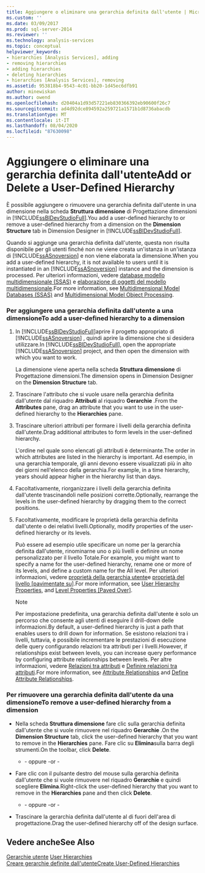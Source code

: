```yaml
---
title: Aggiungere o eliminare una gerarchia definita dall'utente | Microsoft Docs
ms.custom: ''
ms.date: 03/09/2017
ms.prod: sql-server-2014
ms.reviewer: ''
ms.technology: analysis-services
ms.topic: conceptual
helpviewer_keywords:
- hierarchies [Analysis Services], adding
- removing hierarchies
- adding hierarchies
- deleting hierarchies
- hierarchies [Analysis Services], removing
ms.assetid: 953818b4-9543-4c01-bb20-1d45ec6dfb91
author: minewiskan
ms.author: owend
ms.openlocfilehash: d20404a1d93d57221eb830366392eb90600f26c7
ms.sourcegitcommit: ad4d92dce894592a259721a1571b1d8736abacdb
ms.translationtype: MT
ms.contentlocale: it-IT
ms.lasthandoff: 08/04/2020
ms.locfileid: "87630098"
---
```

# <a name="add-or-delete-a-user-defined-hierarchy"></a><span data-ttu-id="f9286-102">Aggiungere o eliminare una gerarchia definita dall'utente</span><span class="sxs-lookup"><span data-stu-id="f9286-102">Add or Delete a User-Defined Hierarchy</span></span>
  <span data-ttu-id="f9286-103">È possibile aggiungere o rimuovere una gerarchia definita dall'utente in una dimensione nella scheda **Struttura dimensione** di Progettazione dimensioni in [!INCLUDE[ssBIDevStudioFull](../../includes/ssbidevstudiofull-md.md)].</span><span class="sxs-lookup"><span data-stu-id="f9286-103">You add a user-defined hierarchy to or remove a user-defined hierarchy from a dimension on the **Dimension Structure** tab in Dimension Designer in [!INCLUDE[ssBIDevStudioFull](../../includes/ssbidevstudiofull-md.md)].</span></span>  
  
 <span data-ttu-id="f9286-104">Quando si aggiunge una gerarchia definita dall'utente, questa non risulta disponibile per gli utenti finché non ne viene creata un'istanza in un'istanza di [!INCLUDE[ssASnoversion](../../includes/ssasnoversion-md.md)] e non viene elaborata la dimensione.</span><span class="sxs-lookup"><span data-stu-id="f9286-104">When you add a user-defined hierarchy, it is not available to users until it is instantiated in an [!INCLUDE[ssASnoversion](../../includes/ssasnoversion-md.md)] instance and the dimension is processed.</span></span> <span data-ttu-id="f9286-105">Per ulteriori informazioni, vedere [database modello multidimensionale &#40;SSAS&#41;](multidimensional-model-databases-ssas.md) e [elaborazione di oggetti del modello multidimensionale](processing-a-multidimensional-model-analysis-services.md).</span><span class="sxs-lookup"><span data-stu-id="f9286-105">For more information, see [Multidimensional Model Databases &#40;SSAS&#41;](multidimensional-model-databases-ssas.md) and [Multidimensional Model Object Processing](processing-a-multidimensional-model-analysis-services.md).</span></span>  
  
### <a name="to-add-a-user-defined-hierarchy-to-a-dimension"></a><span data-ttu-id="f9286-106">Per aggiungere una gerarchia definita dall'utente a una dimensione</span><span class="sxs-lookup"><span data-stu-id="f9286-106">To add a user-defined hierarchy to a dimension</span></span>  
  
1.  <span data-ttu-id="f9286-107">In [!INCLUDE[ssBIDevStudioFull](../../includes/ssbidevstudiofull-md.md)]aprire il progetto appropriato di [!INCLUDE[ssASnoversion](../../includes/ssasnoversion-md.md)] , quindi aprire la dimensione che si desidera utilizzare.</span><span class="sxs-lookup"><span data-stu-id="f9286-107">In [!INCLUDE[ssBIDevStudioFull](../../includes/ssbidevstudiofull-md.md)], open the appropriate [!INCLUDE[ssASnoversion](../../includes/ssasnoversion-md.md)] project, and then open the dimension with which you want to work.</span></span>  
  
     <span data-ttu-id="f9286-108">La dimensione viene aperta nella scheda **Struttura dimensione** di Progettazione dimensioni.</span><span class="sxs-lookup"><span data-stu-id="f9286-108">The dimension opens in Dimension Designer on the **Dimension Structure** tab.</span></span>  
  
2.  <span data-ttu-id="f9286-109">Trascinare l'attributo che si vuole usare nella gerarchia definita dall'utente dal riquadro **Attributi** al riquadro **Gerarchie** .</span><span class="sxs-lookup"><span data-stu-id="f9286-109">From the **Attributes** pane, drag an attribute that you want to use in the user-defined hierarchy to the **Hierarchies** pane.</span></span>  
  
3.  <span data-ttu-id="f9286-110">Trascinare ulteriori attributi per formare i livelli della gerarchia definita dall'utente.</span><span class="sxs-lookup"><span data-stu-id="f9286-110">Drag additional attributes to form levels in the user-defined hierarchy.</span></span>  
  
     <span data-ttu-id="f9286-111">L'ordine nel quale sono elencati gli attributi è determinante.</span><span class="sxs-lookup"><span data-stu-id="f9286-111">The order in which attributes are listed in the hierarchy is important.</span></span> <span data-ttu-id="f9286-112">Ad esempio, in una gerarchia temporale, gli anni devono essere visualizzati più in alto dei giorni nell'elenco della gerarchia.</span><span class="sxs-lookup"><span data-stu-id="f9286-112">For example, in a time hierarchy, years should appear higher in the hierarchy list than days.</span></span>  
  
4.  <span data-ttu-id="f9286-113">Facoltativamente, riorganizzare i livelli della gerarchia definita dall'utente trascinandoli nelle posizioni corrette.</span><span class="sxs-lookup"><span data-stu-id="f9286-113">Optionally, rearrange the levels in the user-defined hierarchy by dragging them to the correct positions.</span></span>  
  
5.  <span data-ttu-id="f9286-114">Facoltativamente, modificare le proprietà della gerarchia definita dall'utente o dei relativi livelli.</span><span class="sxs-lookup"><span data-stu-id="f9286-114">Optionally, modify properties of the user-defined hierarchy or its levels.</span></span>  
  
     <span data-ttu-id="f9286-115">Può essere ad esempio utile specificare un nome per la gerarchia definita dall'utente, rinominarne uno o più livelli e definire un nome personalizzato per il livello Totale.</span><span class="sxs-lookup"><span data-stu-id="f9286-115">For example, you might want to specify a name for the user-defined hierarchy, rename one or more of its levels, and define a custom name for the All level.</span></span> <span data-ttu-id="f9286-116">Per ulteriori informazioni, vedere [proprietà della gerarchia utente](../multidimensional-models-olap-logical-dimension-objects/user-hierarchies-properties.md)e [proprietà del livello &#91;pavimentate su&#93;](../multidimensional-models-olap-logical-dimension-objects/user-hierarchies-level-properties.md).</span><span class="sxs-lookup"><span data-stu-id="f9286-116">For more information, see [User Hierarchy Properties](../multidimensional-models-olap-logical-dimension-objects/user-hierarchies-properties.md), and [Level Properties &#91;Paved Over&#93;](../multidimensional-models-olap-logical-dimension-objects/user-hierarchies-level-properties.md).</span></span>  
  
    > [!NOTE]  
    >  <span data-ttu-id="f9286-117">Per impostazione predefinita, una gerarchia definita dall'utente è solo un percorso che consente agli utenti di eseguire il drill-down delle informazioni.</span><span class="sxs-lookup"><span data-stu-id="f9286-117">By default, a user-defined hierarchy is just a path that enables users to drill down for information.</span></span> <span data-ttu-id="f9286-118">Se esistono relazioni tra i livelli, tuttavia, è possibile incrementare le prestazioni di esecuzione delle query configurando relazioni tra attributi per i livelli.</span><span class="sxs-lookup"><span data-stu-id="f9286-118">However, if relationships exist between levels, you can increase query performance by configuring attribute relationships between levels.</span></span> <span data-ttu-id="f9286-119">Per altre informazioni, vedere [Relazioni tra attributi](../multidimensional-models-olap-logical-dimension-objects/attribute-relationships.md) e [Definire relazioni tra attributi](attribute-relationships-define.md).</span><span class="sxs-lookup"><span data-stu-id="f9286-119">For more information, see [Attribute Relationships](../multidimensional-models-olap-logical-dimension-objects/attribute-relationships.md) and [Define Attribute Relationships](attribute-relationships-define.md).</span></span>  
  
### <a name="to-remove-a-user-defined-hierarchy-from-a-dimension"></a><span data-ttu-id="f9286-120">Per rimuovere una gerarchia definita dall'utente da una dimensione</span><span class="sxs-lookup"><span data-stu-id="f9286-120">To remove a user-defined hierarchy from a dimension</span></span>  
  
-   <span data-ttu-id="f9286-121">Nella scheda **Struttura dimensione** fare clic sulla gerarchia definita dall'utente che si vuole rimuovere nel riquadro **Gerarchie** .</span><span class="sxs-lookup"><span data-stu-id="f9286-121">On the **Dimension Structure** tab, click the user-defined hierarchy that you want to remove in the **Hierarchies** pane.</span></span> <span data-ttu-id="f9286-122">Fare clic su **Elimina**sulla barra degli strumenti.</span><span class="sxs-lookup"><span data-stu-id="f9286-122">On the toolbar, click **Delete**.</span></span>  
  
     - <span data-ttu-id="f9286-123">- oppure -</span><span class="sxs-lookup"><span data-stu-id="f9286-123">or -</span></span>  
  
-   <span data-ttu-id="f9286-124">Fare clic con il pulsante destro del mouse sulla gerarchia definita dall'utente che si vuole rimuovere nel riquadro **Gerarchie** e quindi scegliere **Elimina**.</span><span class="sxs-lookup"><span data-stu-id="f9286-124">Right-click the user-defined hierarchy that you want to remove in the **Hierarchies** pane and then click **Delete**.</span></span>  
  
     - <span data-ttu-id="f9286-125">- oppure -</span><span class="sxs-lookup"><span data-stu-id="f9286-125">or -</span></span>  
  
-   <span data-ttu-id="f9286-126">Trascinare la gerarchia definita dall'utente al di fuori dell'area di progettazione.</span><span class="sxs-lookup"><span data-stu-id="f9286-126">Drag the user-defined hierarchy off of the design surface.</span></span>  
  
## <a name="see-also"></a><span data-ttu-id="f9286-127">Vedere anche</span><span class="sxs-lookup"><span data-stu-id="f9286-127">See Also</span></span>  
 <span data-ttu-id="f9286-128">[Gerarchie utente](../multidimensional-models-olap-logical-dimension-objects/user-hierarchies.md) </span><span class="sxs-lookup"><span data-stu-id="f9286-128">[User Hierarchies](../multidimensional-models-olap-logical-dimension-objects/user-hierarchies.md) </span></span>  
 [<span data-ttu-id="f9286-129">Creare gerarchie definite dall'utente</span><span class="sxs-lookup"><span data-stu-id="f9286-129">Create User-Defined Hierarchies</span></span>](user-defined-hierarchies-create.md)  
  
  
